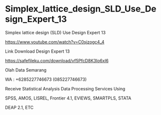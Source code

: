 # Simplex_lattice_design_SLD_Use_Design_Expert_13
Simplex lattice design (SLD) Use Design Expert 13

https://www.youtube.com/watch?v=C0sjzogc4_4

Link Download Design Expert 13

https://safefileku.com/download/vf5PfcD8K3Io6xl6

Olah Data Semarang

WA : +6285227746673 (085227746673)

Receive Statistical Analysis Data Processing Services Using

SPSS, AMOS, LISREL, Frontier 4.1, EVIEWS, SMARTPLS, STATA

DEAP 2.1, ETC
